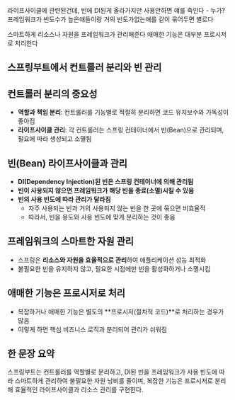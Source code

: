 라이프사이클에 관련된건데,
빈에 DI된게 올라가지만 사용안하면 얘를 죽인다 - 누가? 프레임워크가
빈도수가 높은애들이랑 거의 빈도가없는애를 같이 묶어두면 별로다

스마트하게  리소스나 자원을 프레임워크가 관리해준다
애매한 기능은 대부분 프로시저로 처리한다


## 스프링부트에서 컨트롤러 분리와 빈 관리 

## 컨트롤러 분리의 중요성

- **역할과 책임 분리**: 컨트롤러를 기능별로 적절히 분리하면 코드 유지보수와 가독성이 좋아짐
- **라이프사이클 관리**: 각 컨트롤러는 스프링 컨테이너에서 빈(Bean)으로 관리되며, 필요에 따라 생성되고 소멸됨

## 빈(Bean) 라이프사이클과 관리

- **DI(Dependency Injection)된 빈은 스프링 컨테이너에 의해 관리됨**
- **빈이 사용되지 않으면 프레임워크가 해당 빈을 종료(소멸)시킬 수 있음**
- **빈의 사용 빈도에 따라 관리가 달라짐**
    - 자주 사용되는 빈과 거의 사용되지 않는 빈을 한 곳에 묶으면 비효율적
    - 따라서, 빈을 용도와 사용 빈도에 맞게 분리하는 것이 좋음

## 프레임워크의 스마트한 자원 관리

- 스프링은 **리소스와 자원을 효율적으로 관리**하여 애플리케이션 성능 최적화
- 불필요한 빈을 유지하지 않고, 필요한 시점에만 빈을 활성화하거나 소멸시킴

## 애매한 기능은 프로시저로 처리

- 복잡하거나 애매한 기능은 별도의 **프로시저(절차적 코드)**로 처리하는 경우가 많음
- 이렇게 하면 핵심 비즈니스 로직과 분리되어 관리가 쉬워짐

## 한 문장 요약

스프링부트는 컨트롤러를 역할별로 분리하고, DI된 빈을 프레임워크가 사용 빈도에 따라 스마트하게 관리하여 불필요한 자원 낭비를 줄이며, 복잡한 기능은 프로시저로 분리해 효율적인 라이프사이클과 리소스 관리를 구현한다.
